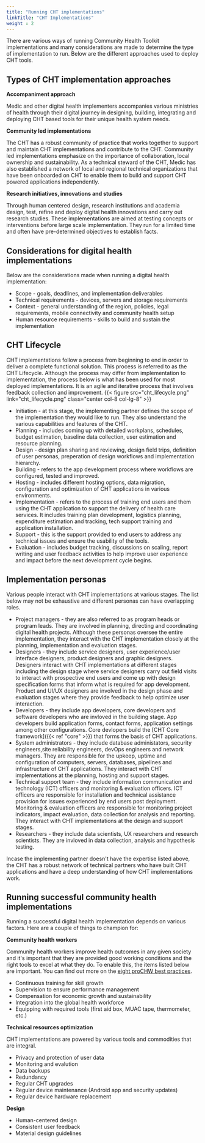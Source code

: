 ```yaml
---
title: "Running CHT implementations"
linkTitle: "CHT Implementations"
weight : 2
---
```


There are various ways of running Community Health Toolkit implementations and many considerations are made to determine the type of implementation to run. Below are the different approaches used to deploy CHT tools.

## Types of CHT implementation approaches
**Accompaniment approach**

Medic and other digital health implementers accompanies various ministries of health through their digital journey in designing, building, integrating and deploying CHT based tools for their unique health system needs. 

**Community led implementations**

The CHT has a robust community of practice that works together to support and maintain CHT implementations and contribute to the CHT. Community led implementations emphasize on the importance of collaboration, local ownership and sustainability.
As a technical steward of the CHT, Medic has also established a network of local and regional technical organizations that have been onboarded on CHT to enable them to build and support CHT powered applications independently.

**Research initiatives, innovations and studies**

Through human centered design, research institutions and academia  design, test, refine and deploy digital health innovations and carry out research studies. These implementations are aimed at testing concepts or interventions before large scale implementation. They run for a limited time and often have pre-determined objectives to establish facts. 

## Considerations for digital health implementations
Below are the considerations made when running a digital health implementation:
- Scope - goals, deadlines, and implementation deliverables
- Technical requirements - devices, servers and storage requirements
- Context - general understanding of the region, policies, legal requirements, mobile connectivity and community health setup
- Human resource requirements - skills to build and sustain the implementation

## CHT Lifecycle
CHT implementations follow a process from beginning to end in order to deliver a complete functional solution. This process is referred to as the CHT Lifecycle. Although the process may differ from implementation to implementation, the process below is what has been used for most deployed implementations. It is an agile and iterative process that involves feedback collection and improvement.
{{< figure src="cht_lifecycle.png" link="cht_lifecycle.png" class="center col-8 col-lg-8" >}}
- Initiation - at this stage, the implementing partner defines the scope of the implementation they would like to run. They also understand the various capabilities and features of the CHT.
- Planning - includes coming up with detailed workplans, schedules, budget estimation, baseline data collection, user estimation and resource planning.
- Design - design plan sharing and reviewing, design field trips, definition of user personas, preperation of design workflows and implementation hierarchy.
- Building - refers to the app development process where workflows are configured, tested and improved.
- Hosting - includes different hosting options, data migration, configuration and optimization of CHT applications in various environments.
- Implementation - refers to the process of training end users and them using the CHT application to support the delivery of health care services. It includes training plan development, logistics planning, expenditure estimation and tracking, tech support training and application installation.
- Support - this is the support provided to end users to address any technical issues and ensure the usability of the tools.
- Evaluation - includes budget tracking, discussions on scaling, report writing and user feedback activities to help improve user experience and impact before the next development cycle begins.

## Implementation personas
Various people interact with CHT implementations at various stages. The list below may not be exhaustive and different personas can have overlapping roles.
- Project managers - they are also referred to as program heads or program leads. They are involved in planning, directing and coordinating digital health projects. Although these personas oversee the entire implementation, they interact with the CHT implementation closely at the planning, implementation and evaluation stages.
- Designers - they include service designers, user experience/user interface designers, product designers and graphic designers. Designers interact with CHT implementations at different stages including the design stage where service designers carry out field visits to interact with prospective end users and come up with design specification forms that inform what is required for app development. Product and UI/UX designers are involved in the design phase and evaluation stages where they provide feedback to help optimize user interaction.
- Developers - they include app developers, core developers and software developers who are invloved in the building stage. App developers build application forms, contact forms, application settings among other configurations. Core devlopers build the [CHT Core framework]({{< ref "core" >}}) that forms the basis of CHT applications.
- System administrators - they include database administators, security engineers,site reliability engineers, devOps engineers and network managers. They are responsible for the upkeep, uptime and configuration of computers, servers, databases, pipelines and infrastructure of CHT applications. They interact with CHT implementations at the planning, hosting and support stages.
- Technical support team - they include information communication and technology (ICT) officers and monitoring & evaluation officers. ICT officers are responsible for installation and technical assistance provision for issues experienced by end users post deployment. Monitoring & evaluation officers are responsible for monitoring project indicators, impact evaluation, data collection for analysis and reporting. They interact with CHT implementations at the design and support stages.
- Researchers - they include data scientists, UX researchers and research scientists. They are invloved in data collection, analysis and hypothesis testing.

Incase the implementing partner doesn't have the expertise listed above, the CHT has a robust network of technical partners who have built CHT applications and have a deep understanding of how CHT implementations work.
## Running successful community health implementations
Running a successful digital health implementation depends on various factors. Here are a couple of things to champion for:

**Community health workers**

Community health workers improve health outcomes in any given society and it's important that they are provided good working conditions and the right tools to excel at what they do. To enable this, the items listed below are important. You can find out more on the [eight proCHW best practices](https://joinchic.org/what-we-do/).

- Continuous training for skill growth
- Supervision to ensure performance management
- Compensation for economic growth and sustainability
- Integration into the global health workforce
- Equipping with required tools (first aid box, MUAC tape, thermometer, etc.)

**Technical resources optimization**

CHT implementations are powered by various tools and commodities that are integral.

- Privacy and protection of user data
- Monitoring and evalution
- Data backups
- Redundancy
- Regular CHT upgrades
- Regular device maintenance (Android app and security updates)
- Regular device hardware replacement


**Design**

- Human-centered design
- Consistent user feedback
- Material design guidelines
